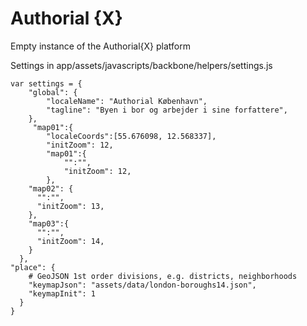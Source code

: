 # Authorial {X}

Empty instance of the Authorial{X} platform

Settings in app/assets/javascripts/backbone/helpers/settings.js

```
var settings = { 
	"global": {  
    	"localeName": "Authorial København",  
    	"tagline": "Byen i bor og arbejder i sine forfattere",
	},  
	 "map01":{ 
	 	"localeCoords":[55.676098, 12.568337],  
    	"initZoom": 12,  
    	"map01":{
      		"":"",
      		"initZoom": 12,
    	},  
    "map02": {
      "":"",
      "initZoom": 13,
    },  
	"map03":{
      "":"",
      "initZoom": 14,
    }  
  },
"place": {  
    # GeoJSON 1st order divisions, e.g. districts, neighborhoods  
    "keymapJson": "assets/data/london-boroughs14.json",  
    "keymapInit": 1  
  }  
}
```